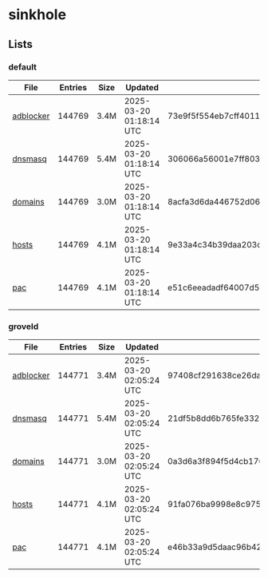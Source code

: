 # sinkhole

## Lists

### default

|File|Entries|Size|Updated|Hash|
|-|-|-|-|-|
|[adblocker](https://raw.githubusercontent.com/groveld/sinkhole/lists/default/adblocker.txt)|144769|3.4M|2025-03-20 01:18:14 UTC|73e9f5f554eb7cff4011438ec841c75aa737c1fa55640970913c571bdac1b861|
|[dnsmasq](https://raw.githubusercontent.com/groveld/sinkhole/lists/default/dnsmasq.txt)|144769|5.4M|2025-03-20 01:18:14 UTC|306066a56001e7ff803d2cb7863e19d9e775c7af15c1559cee46078e9890d13a|
|[domains](https://raw.githubusercontent.com/groveld/sinkhole/lists/default/domains.txt)|144769|3.0M|2025-03-20 01:18:14 UTC|8acfa3d6da446752d06322fa8420f64bd52801894bc053a5dcefb95f989f4398|
|[hosts](https://raw.githubusercontent.com/groveld/sinkhole/lists/default/hosts.txt)|144769|4.1M|2025-03-20 01:18:14 UTC|9e33a4c34b39daa203c95a2054b03137564900b0c1197d2cbc1a8995b5b497fc|
|[pac](https://raw.githubusercontent.com/groveld/sinkhole/lists/default/pac.txt)|144769|4.1M|2025-03-20 01:18:14 UTC|e51c6eeadadf64007d591289996f817782ef809066c938c701591b3d7c6a3c56|

### groveld

|File|Entries|Size|Updated|Hash|
|-|-|-|-|-|
|[adblocker](https://raw.githubusercontent.com/groveld/sinkhole/lists/groveld/adblocker.txt)|144771|3.4M|2025-03-20 02:05:24 UTC|97408cf291638ce26da4a31ce700fb0a8eba8b3486b111be16c30542fbd66dd5|
|[dnsmasq](https://raw.githubusercontent.com/groveld/sinkhole/lists/groveld/dnsmasq.txt)|144771|5.4M|2025-03-20 02:05:24 UTC|21df5b8dd6b765fe33205de3dc912a198df560ac3d347c3e1f18793690e304b0|
|[domains](https://raw.githubusercontent.com/groveld/sinkhole/lists/groveld/domains.txt)|144771|3.0M|2025-03-20 02:05:24 UTC|0a3d6a3f894f5d4cb176339929dfeb70b3b7eb012cc76d842954851307270a91|
|[hosts](https://raw.githubusercontent.com/groveld/sinkhole/lists/groveld/hosts.txt)|144771|4.1M|2025-03-20 02:05:24 UTC|91fa076ba9998e8c975fa21f3c264982cf266e66bd30f4bfba86ed8bb5981cfa|
|[pac](https://raw.githubusercontent.com/groveld/sinkhole/lists/groveld/pac.txt)|144771|4.1M|2025-03-20 02:05:24 UTC|e46b33a9d5daac96b42db2fdcf75ae60f785cacf02c1d7b9885b344be3d737e2|
